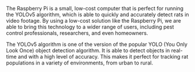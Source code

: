 The Raspberry Pi is a small, low-cost computer that is perfect for running the YOLOv5 algorithm, which is able to quickly and accurately detect rats in video footage. By using a low-cost solution like the Raspberry Pi, we are able to bring this technology to a wider range of users, including pest control professionals, researchers, and even homeowners.



The YOLOv5 algorithm is one of the version of the popular YOLO (You Only Look Once) object detection algorithm. It is able to detect objects in real-time and with a high level of accuracy. This makes it perfect for tracking rat populations in a variety of environments, from urban to rural.